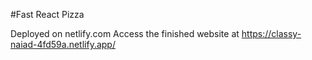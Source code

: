#Fast React Pizza

Deployed on netlify.com
Access the finished website at https://classy-naiad-4fd59a.netlify.app/
